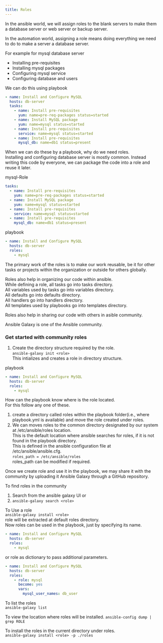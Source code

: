 ```yaml
---
title: Roles
---
```


In the ansible world, we will assign roles to the blank servers to make them a database server
or web server or backup server.   

In the automation world, assigning a role means doing everything we need to do to make a server 
a database server.   

For example for mysql database server   

* Installing pre-requisites   
* Installing mysql packages   
* Configuring mysql service   
* Configuring database and users  

We can do this using playbook  

```yml
- name: Install and Configure MySQL
  hosts: db-server
  tasks:
    - name: Install pre-requisites 
      yum: name=pre-req-packages status=started
    - name: Install MySQL package 
      yum: name=mysql status=started
    - name: Install pre-requisites 
      service: name=mysql status=started
    - name: Install pre-requisites 
      mysql_db: name=db1 status=present
```

When we can do these by a playbook, why do we need roles.   
Installing and configuring database server is mostly common. 
Instead writing this code by everyone, we can package the code into a role and reuse it later.   

mysql-Role   
```yml
tasks:
  - name: Install pre-requisites 
    yum: name=pre-req-packages status=started
  - name: Install MySQL package 
    yum: name=mysql status=started
  - name: Install pre-requisites 
    service: name=mysql status=started
  - name: Install pre-requisites 
    mysql_db: name=db1 status=present
```
playbook
```yml
- name: Install and Configure MySQL
  hosts: db-server
  roles:
    - mysql
```

The primary work of the roles is to make our work reusable, be it for other tasks or projects 
within the organization or outside for others globally.   

Roles also help in organizing our code within ansible.  
While defining a role, all tasks go into tasks directory.   
All variables used by tasks go into variables directory.   
All defaults go into defaults directory.   
All handlers go into handlers directory.  
All templates used by playbooks go into templates directory.   

Roles also help in sharing our code with others in asible community.  

Ansible Galaxy is one of the Ansible community.   

### Get started with community roles   

1. Create the directory structure required by the role.  
   `ansible-galaxy init <role>`  
   This intializes and creates a role in directory structure.   

playbook
```yml
- name: Install and Configure MySQL
  hosts: db-server
  roles:
    - mysql
```

How can the playbook know where is the role located.  
For this follow any one of these. 
1. create a directory called roles within the playbook folder(i.e., where playbook.yml is available)
   and move the role created under roles.  
2. We can moves roles to the common directory designated by our system at /etc/ansible/roles location.  
   This is the default location where ansible searches for roles, if it is not found in the playbook 
   directory.  
   This is defined in the ansible configuration file at /etc/ansible/ansible.cfg.  
   `roles_path = /etc/ansible/roles`  
   roles_path can be modified if required.  

Once we create role and use it in the playbook, we may share it with the community by uploading it 
Ansible Galaxy through a GitHub repository.   

To find roles in the community  
1. Search from the ansible galaxy UI or
2. `ansible-galaxy search <role>`  

To Use a role  
`ansible-galaxy install <role>`  
role will be extracted at default roles directory.   
Now roles can be used in the playbook, just by specifying its name.   

```yml
- name: Install and Configure MySQL
  hosts: db-server
  roles:
    - mysql
```
or role as dictionary to pass additional parameters.  
```yml
- name: Install and Configure MySQL
  hosts: db-server
  roles:
    - role: mysql
      become: yes
      vars:
        mysql_user_names: db_user
```

To list the roles   
`ansible-galaxy list`  

To view the location where roles will be installed. 
`ansible-config dump | grep ROLE`     

To install the roles in the current directory under roles.  
`ansible-galaxy install <role> -p ./roles`   










